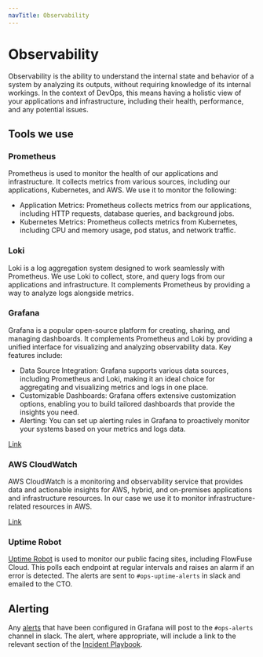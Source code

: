 ```yaml
---
navTitle: Observability
---
```


# Observability

Observability is the ability to understand the internal state and behavior of a system by analyzing its outputs, without requiring knowledge of its internal workings. In the context of DevOps, this means having a holistic view of your applications and infrastructure, including their health, performance, and any potential issues.

## Tools we use

### Prometheus

Prometheus is used to monitor the health of our applications and infrastructure. It collects metrics from various sources, including our applications, Kubernetes, and AWS. We use it to monitor the following:

* Application Metrics: Prometheus collects metrics from our applications, including HTTP requests, database queries, and background jobs.
* Kubernetes Metrics: Prometheus collects metrics from Kubernetes, including CPU and memory usage, pod status, and network traffic.

### Loki

Loki is a log aggregation system designed to work seamlessly with Prometheus. We use Loki to collect, store, and query logs from our applications and infrastructure. It complements Prometheus by providing a way to analyze logs alongside metrics.

### Grafana

Grafana is a popular open-source platform for creating, sharing, and managing dashboards. It complements Prometheus and Loki by providing a unified interface for visualizing and analyzing observability data. Key features include:

* Data Source Integration: Grafana supports various data sources, including Prometheus and Loki, making it an ideal choice for aggregating and visualizing metrics and logs in one place.
* Customizable Dashboards: Grafana offers extensive customization options, enabling you to build tailored dashboards that provide the insights you need.
* Alerting: You can set up alerting rules in Grafana to proactively monitor your systems based on your metrics and logs data.

[Link](https://grafana.flowfuse.com)

### AWS CloudWatch

AWS CloudWatch is a monitoring and observability service that provides data and actionable insights for AWS, hybrid, and on-premises applications and infrastructure resources. In our case we use it to monitor infrastructure-related resources in AWS.

[Link](https://eu-west-1.console.aws.amazon.com/cloudwatch/home?region=eu-west-1#home:)

### Uptime Robot

[Uptime Robot](https://uptimerobot.com/) is used to monitor our public facing sites, including FlowFuse Cloud. This polls
each endpoint at regular intervals and raises an alarm if an error is detected. The alerts are sent to `#ops-uptime-alerts` in slack
and emailed to the CTO.

## Alerting

Any [alerts](https://grafana.flowfuse.com/alerting/list) that have been configured
in Grafana will post to the `#ops-alerts` channel in slack. The alert, where appropriate,
will include a link to the relevant section of the [Incident Playbook](https://docs.google.com/document/d/1NMPWEFgHkVNN7RqHXUgijEGdNwZH-SlaAspOQr9Vg9k/edit#heading=h.a7jq4bkz66hv).

